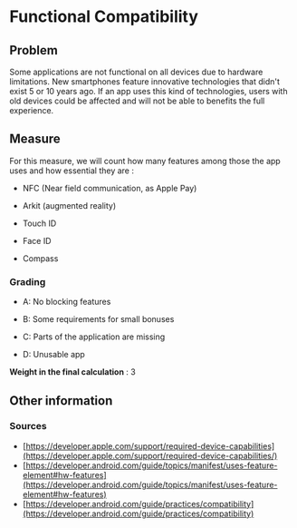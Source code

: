 # Functional Compatibility

## Problem

Some applications are not functional on all devices due to hardware limitations. New smartphones feature innovative technologies that didn't exist 5 or 10 years ago. If an app uses this kind of technologies, users with old devices could be affected and will not be able to benefits the full experience.

## Measure

For this measure, we will count how many features among those the app uses and how essential they are :

- NFC (Near field communication, as Apple Pay)

- Arkit (augmented reality)

- Touch ID

- Face ID

- Compass

### Grading

- A: No blocking features

- B: Some requirements for small bonuses

- C: Parts of the application are missing

- D: Unusable app

**Weight in the final calculation** : 3

## Other information

### Sources

- [https://developer.apple.com/support/required-device-capabilities](https://developer.apple.com/support/required-device-capabilities/)
- [https://developer.android.com/guide/topics/manifest/uses-feature-element#hw-features](https://developer.android.com/guide/topics/manifest/uses-feature-element#hw-features)
- [https://developer.android.com/guide/practices/compatibility](https://developer.android.com/guide/practices/compatibility)
